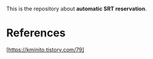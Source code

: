 This is the repository about **automatic SRT reservation**.

# References
[https://kminito.tistory.com/79]
